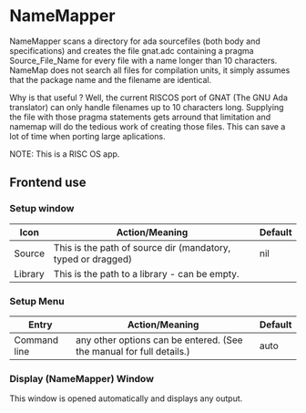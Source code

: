 # NameMapper
NameMapper scans a directory for ada sourcefiles (both body and specifications) and creates the file gnat.adc containing a pragma Source_File_Name for every file with a name longer than 10 characters. NameMap does not search all files for compilation units, it simply assumes that the package name and the filename are identical.

Why is that useful ? Well, the current RISCOS port of GNAT (The GNU Ada translator) can only handle filenames up to 10 characters long. Supplying the file with those pragma statements gets arround that limitation and namemap will do the tedious work of creating those files. This can save a lot of time when porting large aplications.

NOTE: This is a RISC OS app.

## Frontend use
 
### Setup window

 Icon |             Action/Meaning   |                  Default
 ---- |             --------------   |                  -------
 Source |           This is the path of source dir  (mandatory, typed or dragged) |      nil
 Library    |       This is the path to a library -  can be empty. |

### Setup Menu

 Entry     |        Action/Meaning         |            Default
 -----     |        --------------          |           -------
 Command line |  any other options can be entered. (See the manual for full details.) |  auto
                   

### Display (NameMapper) Window
This window is opened automatically and displays any output.
